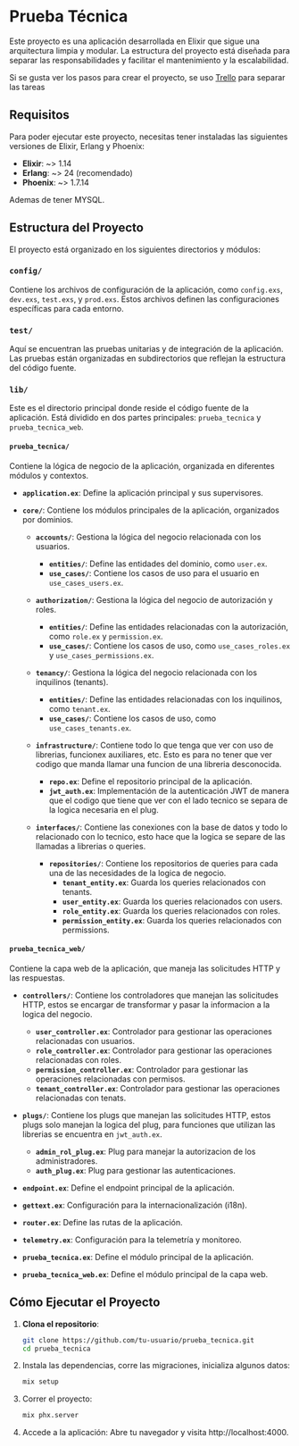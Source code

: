 # Prueba Técnica

Este proyecto es una aplicación desarrollada en Elixir que sigue una arquitectura limpia y modular. La estructura del proyecto está diseñada para separar las responsabilidades y facilitar el mantenimiento y la escalabilidad.

Si se gusta ver los pasos para crear el proyecto, se uso [Trello](https://trello.com/b/GhpC3gHM/prueba-tecnica-manuable) para separar las tareas

## Requisitos

Para poder ejecutar este proyecto, necesitas tener instaladas las siguientes versiones de Elixir, Erlang y Phoenix:

- **Elixir**: ~> 1.14
- **Erlang**: ~> 24 (recomendado)
- **Phoenix**: ~> 1.7.14

Ademas de tener MYSQL.

## Estructura del Proyecto

El proyecto está organizado en los siguientes directorios y módulos:

### `config/`
Contiene los archivos de configuración de la aplicación, como `config.exs`, `dev.exs`, `test.exs`, y `prod.exs`. Estos archivos definen las configuraciones específicas para cada entorno.

### `test/`
Aquí se encuentran las pruebas unitarias y de integración de la aplicación. Las pruebas están organizadas en subdirectorios que reflejan la estructura del código fuente.

### `lib/`
Este es el directorio principal donde reside el código fuente de la aplicación. Está dividido en dos partes principales: `prueba_tecnica` y `prueba_tecnica_web`.

#### `prueba_tecnica/`
Contiene la lógica de negocio de la aplicación, organizada en diferentes módulos y contextos.

- **`application.ex`**: Define la aplicación principal y sus supervisores.

- **`core/`**: Contiene los módulos principales de la aplicación, organizados por dominios.

  - **`accounts/`**: Gestiona la lógica del negocio relacionada con los usuarios.
    - **`entities/`**: Define las entidades del dominio, como `user.ex`.
    - **`use_cases/`**: Contiene los casos de uso para el usuario en `use_cases_users.ex`.

  - **`authorization/`**: Gestiona la lógica del negocio  de autorización y roles.
    - **`entities/`**: Define las entidades relacionadas con la autorización, como `role.ex` y `permission.ex`.
    - **`use_cases/`**: Contiene los casos de uso, como `use_cases_roles.ex` y `use_cases_permissions.ex`.

  - **`tenancy/`**: Gestiona la lógica del negocio  relacionada con los inquilinos (tenants).
    - **`entities/`**: Define las entidades relacionadas con los inquilinos, como `tenant.ex`.
    - **`use_cases/`**: Contiene los casos de uso, como `use_cases_tenants.ex`.

  - **`infrastructure/`**: Contiene todo lo que tenga que ver con uso de librerias, funcionex auxiliares, etc. Esto es para no tener que ver codigo que manda llamar una funcion de una libreria desconocida.
    - **`repo.ex`**: Define el repositorio principal de la aplicación.
    - **`jwt_auth.ex`**: Implementación de la autenticación JWT de manera que el codigo que tiene que ver con el lado tecnico se separa de la logica necesaria en el plug.
  
  - **`interfaces/`**: Contiene las conexiones con la base de datos y todo lo relacionado con lo tecnico, esto hace que la logica se separe de las llamadas a librerias o queries.
    - **`repositories/`**: Contiene los repositorios de queries para cada una de las necesidades de la logica de negocio.
      - **`tenant_entity.ex`**: Guarda los queries relacionados con tenants.
      - **`user_entity.ex`**: Guarda los queries relacionados con users.
      - **`role_entity.ex`**: Guarda los queries relacionados con roles.
      - **`permission_entity.ex`**: Guarda los queries relacionados con permissions.

#### `prueba_tecnica_web/`
Contiene la capa web de la aplicación, que maneja las solicitudes HTTP y las respuestas.

- **`controllers/`**: Contiene los controladores que manejan las solicitudes HTTP, estos se encargar de transformar y pasar la informacion a la logica del negocio.
  - **`user_controller.ex`**: Controlador para gestionar las operaciones relacionadas con usuarios.
  - **`role_controller.ex`**: Controlador para gestionar las operaciones relacionadas con roles.
  - **`permission_controller.ex`**: Controlador para gestionar las operaciones relacionadas con permisos.
  - **`tenant_controller.ex`**: Controlador para gestionar las operaciones relacionadas con tenats.

- **`plugs/`**: Contiene los plugs que manejan las solicitudes HTTP, estos plugs solo manejan la logica del plug, para funciones que utilizan las librerias se encuentra en `jwt_auth.ex`.
  - **`admin_rol_plug.ex`**: Plug para manejar la autorizacion de los administradores.
  - **`auth_plug.ex`**: Plug para gestionar las autenticaciones.

- **`endpoint.ex`**: Define el endpoint principal de la aplicación.

- **`gettext.ex`**: Configuración para la internacionalización (i18n).

- **`router.ex`**: Define las rutas de la aplicación.

- **`telemetry.ex`**: Configuración para la telemetría y monitoreo.

- **`prueba_tecnica.ex`**: Define el módulo principal de la aplicación.

- **`prueba_tecnica_web.ex`**: Define el módulo principal de la capa web.

## Cómo Ejecutar el Proyecto

1. **Clona el repositorio**:
   ```bash
   git clone https://github.com/tu-usuario/prueba_tecnica.git
   cd prueba_tecnica
   ```

2. Instala las dependencias, corre las migraciones, inicializa algunos datos:
    ```bash
    mix setup
    ```
3. Correr el proyecto:
    ```bash
    mix phx.server
    ```

4. Accede a la aplicación: Abre tu navegador y visita http://localhost:4000.
